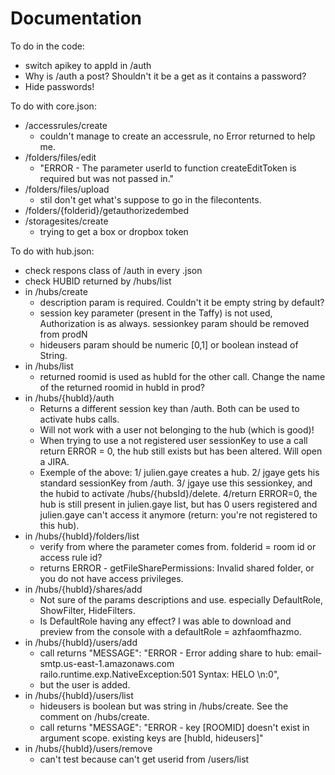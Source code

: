 Documentation
=============

To do in the code:
- switch apikey to appId in /auth
- Why is /auth a post? Shouldn't it be a get as it contains a password?
- Hide passwords!

To do with core.json:
- /accessrules/create
  - couldn't manage to create an accessrule, no Error returned to help me. 
- /folders/files/edit
  - "ERROR - The parameter userId to function createEditToken is required but was not passed in."
- /folders/files/upload
  - stil don't get what's suppose to go in the filecontents.
- /folders/{folderid}/getauthorizedembed
- /storagesites/create
  - trying to get a box or dropbox token

To do with hub.json:
- check respons class of /auth in every .json
- check HUBID returned by /hubs/list
- in /hubs/create 
  - description param is required. Couldn't it be empty string by default?
  - session key parameter (present in the Taffy) is not used, Authorization is as always. sessionkey param should be removed from prodN
  - hideusers param should be numeric [0,1] or boolean instead of String.
- in /hubs/list
  - returned roomid is used as hubId for the other call. Change the name of the returned roomid in hubId in prod?
- in /hubs/{hubId}/auth
  - Returns a different session key than /auth. Both can be used to activate hubs calls.
  - Will not work with a user not belonging to the hub (which is good)!
  - When trying to use a not registered user sessionKey to use a call return ERROR = 0, the hub still exists but has been altered. Will open a JIRA.
  - Exemple of the above: 
      1/ julien.gaye creates a hub. 
      2/ jgaye gets his standard sessionKey from /auth. 
      3/ jgaye use this sessionkey, and the hubid to activate /hubs/{hubsId}/delete. 
      4/return ERROR=0, the hub is still present in julien.gaye list, but has 0 users registered and julien.gaye can't access it anymore (return: you're not registered to this hub).
- in /hubs/{hubId}/folders/list
  - verify from where the parameter comes from. folderid = room id or access rule id?
  - returns ERROR - getFileSharePermissions: Invalid shared folder, or you do not have access privileges.
- in /hubs/{hubId}/shares/add
  - Not sure of the params descriptions and use. especially DefaultRole, ShowFilter, HideFilters.
  - Is DefaultRole having any effect? I was able to download and preview from the console with a defaultRole = azhfaomfhazmo.
- in /hubs/{hubId}/users/add
  - call returns   "MESSAGE": "ERROR - Error adding share to hub: email-smtp.us-east-1.amazonaws.com railo.runtime.exp.NativeException:501 Syntax: HELO <hostname>\n:0",
  - but the user is added.
- in /hubs/{hubId}/users/list
  - hideusers is boolean but was string in /hubs/create. See the comment on /hubs/create.
  - call returns   "MESSAGE": "ERROR - key [ROOMID] doesn't exist in argument scope. existing keys are [hubId, hideusers]"
- in /hubs/{hubId}/users/remove
  - can't test because can't get userid from /users/list


